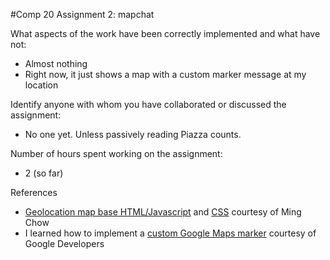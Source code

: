 #Comp 20 Assignment 2: mapchat

What aspects of the work have been correctly implemented and what have not:
* Almost nothing
* Right now, it just shows a map with a custom marker message at my location

Identify anyone with whom you have collaborated or discussed the assignment:
* No one yet. Unless passively reading Piazza counts.

Number of hours spent working on the assignment:
* 2 (so far)

References
* [Geolocation map base HTML/Javascript](https://github.com/tuftsdev/WebProgramming/blob/gh-pages/examples/google_maps/geolocation_map.html) and [CSS](https://github.com/tuftsdev/WebProgramming/blob/gh-pages/examples/google_maps/geolocation_map_style.css) courtesy of Ming Chow
* I learned how to implement a [custom Google Maps marker](https://developers.google.com/maps/documentation/javascript/markers) courtesy of Google Developers
